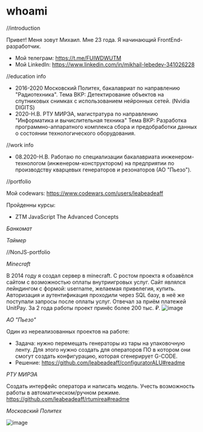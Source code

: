 # whoami

//introduction

Привет! Меня зовут Михаил. Мне 23 года. Я начинающий FrontEnd-разработчик.
- Мой телеграм: https://t.me/FUIWDWUTM
- Мой LinkedIn: https://www.linkedin.com/in/mikhail-lebedev-341026228

//education info

- 2016-2020 Московский Политех, бакалавриат по направлению "Радиотехника".
Тема ВКР: Детектирование объектов на спутниковых снимках с использованием нейронных сетей. (Nvidia DIGITS)
- 2020-Н.В. РТУ МИРЭА, магистратура по направлению "Информатика и вычислительная техника"
Тема ВКР: Разработка программно-аппаратного комплекса сбора и предобработки данных о состоянии технологического оборудования.

//work info

- 08.2020-Н.В. Работаю по специализации бакалавриата инженером-технологом (инженером-конструктором) на предприятии по производству кварцевых генераторов и резонаторов (АО "Пьезо").

//portfolio

Мой codewars: https://www.codewars.com/users/leabeadeaff

Пройденны курсы:

- ZTM JavaScript The Advanced Concepts

*Банкомат*

*Таймер*

//NonJS-portfolio

*Minecraft*

В 2014 году я создал сервер в minecraft. 
С ростом проекта я обзавёлся сайтом с возможностью оплаты внутриигровых услуг. Сайт являлся лейндингом с формой: username, желаемая привелегия, купить.
Авторизация и аутентификация проходили через SQL базу, в неё же поступали запросы после оплаты услуг.
Отвечал за приём платежей UnitPay. За 2 года работы проект принёс более 200 тыс. ₽.
![image](https://user-images.githubusercontent.com/87875395/147973361-c9f2e937-25a0-4971-bdbb-e2b47440370e.png)

*АО "Пьезо"*

Один из нереализованных проектов на работе:

- Задача: нужно перемещать генераторы из тары на упаковочную ленту. Для этого нужно создать для операторов ПО в котором они смогут создать конфигурацию, которая сгенерирует G-CODE.
- Решение:
https://github.com/leabeadeaff/configuratorALU#readme

*РТУ МИРЭА*

Создать интерфейс оператора и написать модель. Учесть возможность работы в автоматическом/ручном режиме.
https://github.com/leabeadeaff/rtumirea#readme

*Московский Политех*

![image](https://user-images.githubusercontent.com/87875395/148650421-cce70923-4116-430a-97aa-faebfcbf90ef.png)
